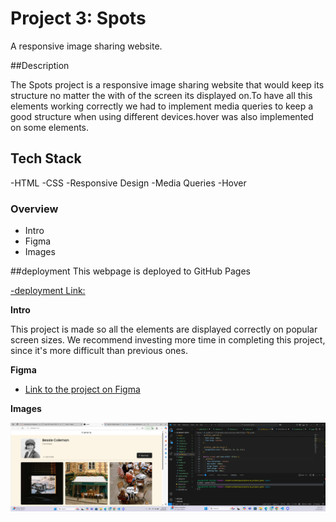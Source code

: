 # Project 3: Spots

A responsive image sharing website.

##Description

The Spots project is a responsive image sharing website that would keep its structure no matter the with of the screen its displayed on.To have all this elements working correctly we had to implement media queries to keep a good structure when using different devices.hover was also implemented on some elements.

## Tech Stack

-HTML
-CSS
-Responsive Design
-Media Queries
-Hover

### Overview

- Intro
- Figma
- Images

##deployment
This webpage is deployed to GitHub Pages

[-deployment Link:](https://victor-187.github.io/se_project_spots/)

**Intro**

This project is made so all the elements are displayed correctly on popular screen sizes. We recommend investing more time in completing this project, since it's more difficult than previous ones.

**Figma**

- [Link to the project on Figma](https://www.figma.com/file/BBNm2bC3lj8QQMHlnqRsga/Sprint-3-Project-%E2%80%94-Spots?type=design&node-id=2%3A60&mode=design&t=afgNFybdorZO6cQo-1)

**Images**

![Spots ](/images/Spots-ss.png)
